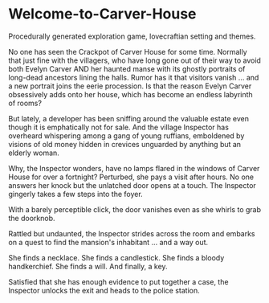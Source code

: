 # Welcome-to-Carver-House
Procedurally generated exploration game, lovecraftian setting and themes.

No one has seen the Crackpot of Carver House for some time. Normally that just fine with the villagers, who have long gone out of their way to avoid both Evelyn Carver AND her haunted manse with its ghostly portraits of long-dead ancestors lining the halls. Rumor has it that visitors vanish ... and a new portrait joins the eerie procession. Is that the reason Evelyn Carver obsessively adds onto her house, which has become an endless labyrinth of rooms?

But lately, a developer has been sniffing around the valuable estate even though it is emphatically not for sale. And the village Inspector has overheard whispering among a gang of young ruffians, emboldened by visions of old money hidden in crevices unguarded by anything but an elderly woman.

Why, the Inspector wonders, have no lamps flared in the windows of Carver House for over a fortnight? Perturbed, she pays a visit after hours. No one answers her knock but the unlatched door opens at a touch.
The Inspector gingerly takes a few steps into the foyer.

With a barely perceptible click, the door vanishes even as she whirls to grab the doorknob.

Rattled but undaunted, the Inspector strides across the room and embarks on a quest to find the mansion's inhabitant ... and a way out.

She finds a necklace.
She finds a candlestick.
She finds a bloody handkerchief.
She finds a will.
And finally, a key.

Satisfied that she has enough evidence to put together a case, the Inspector unlocks the exit and heads to the police station.

